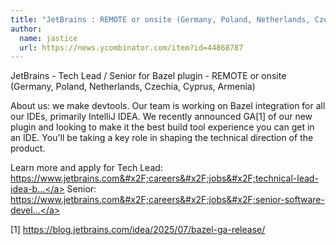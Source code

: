 ```yaml
---
title: "JetBrains : REMOTE or onsite (Germany, Poland, Netherlands, Czechia, Cyprus, Armenia)"
author:
  name: jastice
  url: https://news.ycombinator.com/item?id=44868787
---
```

JetBrains - Tech Lead &#x2F; Senior for Bazel plugin - REMOTE or onsite (Germany, Poland, Netherlands, Czechia, Cyprus, Armenia)

About us: we make devtools. Our team is working on Bazel integration for all our IDEs, primarily IntelliJ IDEA.
We recently announced GA[1] of our new plugin and looking to make it the best build tool experience you can get in an IDE. You&#x27;ll be taking a key role in shaping the technical direction of the product.

Learn more and apply for 
Tech Lead: <a href="https:&#x2F;&#x2F;www.jetbrains.com&#x2F;careers&#x2F;jobs&#x2F;technical-lead-idea-bazel-1756&#x2F;" rel="nofollow">https:&#x2F;&#x2F;www.jetbrains.com&#x2F;careers&#x2F;jobs&#x2F;technical-lead-idea-b...</a>
Senior: <a href="https:&#x2F;&#x2F;www.jetbrains.com&#x2F;careers&#x2F;jobs&#x2F;senior-software-developer-intellij-idea-bazel-1788&#x2F;" rel="nofollow">https:&#x2F;&#x2F;www.jetbrains.com&#x2F;careers&#x2F;jobs&#x2F;senior-software-devel...</a>

[1] <a href="https:&#x2F;&#x2F;blog.jetbrains.com&#x2F;idea&#x2F;2025&#x2F;07&#x2F;bazel-ga-release&#x2F;" rel="nofollow">https:&#x2F;&#x2F;blog.jetbrains.com&#x2F;idea&#x2F;2025&#x2F;07&#x2F;bazel-ga-release&#x2F;</a>
<JobApplication />
